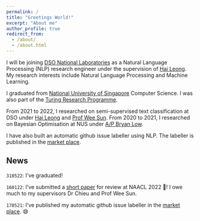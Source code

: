 ```yaml
---
permalink: /
title: "Greetings World!"
excerpt: "About me"
author_profile: true
redirect_from: 
  - /about/
  - /about.html
---
```

I will be joining [DSO National Laboratories](https://www.dso.org.sg) as a Natural Language Processing (NLP) research engineer under the supervision of [Hai Leong](https://chaileon.github.io). My research interests include Natural Language Processing and Machine Learning.

I graduated from [National University of Singapore](https://www.comp.nus.edu.sg) Computer Science. I was also part of the [Turing Research Programme](https://www.comp.nus.edu.sg/programmes/ug/cs/tp/).

From 2021 to 2022, I researched on semi-supervised text classification at DSO under [Hai Leong](https://chaileon.github.io) and [Prof Wee Sun](https://www.comp.nus.edu.sg/~leews/). From 2020 to 2021, I researched on Bayesian Optimisation at NUS under [A/P Bryan Low](https://www.comp.nus.edu.sg/~lowkh/research.html). 

I have also built an automatic github issue labeller using NLP. The labeller is published in the [market place](https://github.com/marketplace/actions/auto-github-issue-labeller). 

<!-- Purpose of news: latest update regarding my research, as it can be hard tracking what's new -->
## News
`310522`: I've graduated!

`160122`: I've submitted a [short paper](https://drive.google.com/file/d/1ftrR9gj5Ta2BVRP6g6NTsrvtRWygH2Af/view?usp=sharing) for review at NAACL 2022 🥳! I owe much to my supervisors Dr Chieu and Prof Wee Sun.

`170521`: I've published my automatic github issue labeller in the [market place](https://github.com/marketplace/actions/auto-github-issue-labeller). 😄
